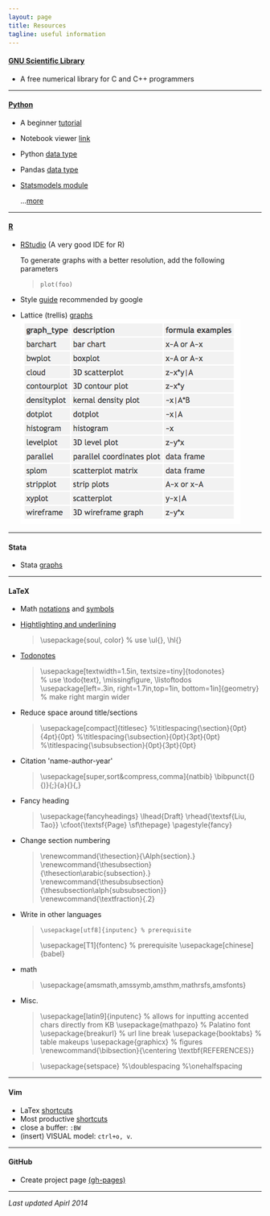 ```yaml
---
layout: page
title: Resources 
tagline: useful information 
---
```


#### [GNU Scientific Library](http://www.gnu.org/software/gsl/)
- A free numerical library for C and C++ programmers


---

#### [Python](http://www.python.org) 

- A beginner [tutorial](https://wakari.io/gallery) 
- Notebook viewer [link](http://nbviewer.ipython.org)
- Python [data type](http://www.tutorialspoint.com/python/python_variable_types.htm)  
- Pandas [data type](http://pandas.pydata.org/pandas-docs/stable/dsintro.html)
- [Statsmodels module](http://statsmodels.sourceforge.net)

  ...[more](foo) 

---

#### [R](http://www.r-project.org)

- [RStudio](https://www.rstudio.com) (A very good IDE for R)

  To generate graphs with a better resolution, add the following parameters 
  
  >	```{r fig1, fig.width=9, fig.height=3, unit="in", dpi=200}
  >	plot(foo)
  >	```

- Style [guide](assets/google_style.pdf) recommended by google

- Lattice (trellis) [graphs](http://www.statmethods.net/advgraphs/trellis.html) 
  ![.](assets/lattice_graphs.png) 

---

#### Stata
- Stata [graphs](http://www.stata.com/support/faqs/graphics/gph/stata-graphs/)

---

#### LaTeX
- Math [notations](http://en.wikibooks.org/wiki/LaTeX/Mathematics) and [symbols](http://web.ift.uib.no/Teori/KURS/WRK/TeX/symALL.html)
- [Hightlighting and underlining](http://www.ctan.org/pkg/soul)

  >	\usepackage{soul, color}	% use \ul{}, \hl{}

- [Todonotes](http://www.tex.ac.uk/ctan/macros/latex/contrib/todonotes/todonotes.pdf)

  >	\usepackage[textwidth=1.5in, textsize=tiny]{todonotes}		
  >					% use \todo{text}, \missingfigure, \listoftodos
  >	\usepackage[left=.3in, right=1.7in,top=1in, bottom=1in]{geometry}
  >			       		% make right margin wider

- Reduce space around title/sections

  >	 \usepackage[compact]{titlesec}
  >	 %\titlespacing{\section}{0pt}{4pt}{0pt}
  >	 %\titlespacing{\subsection}{0pt}{3pt}{0pt}
  > 	 %\titlespacing{\subsubsection}{0pt}{3pt}{0pt}

- Citation 'name-author-year' 

  >	\usepackage[super,sort&compress,comma]{natbib}
  >	\bibpunct{(}{)}{;}{a}{}{,}

- Fancy heading

  >	\usepackage{fancyheadings}
  > 	\lhead{Draft}
  > 	\rhead{\textsf{Liu, Tao}}
  > 	\cfoot{\textsf{Page} \sf\thepage}
  > 	\pagestyle{fancy}

- Change section numbering

  >	 \renewcommand{\thesection}{\Alph{section}.}
  >	 \renewcommand{\thesubsection}{\thesection\arabic{subsection}.}
  >	 \renewcommand{\thesubsubsection}{\thesubsection\alph{subsubsection}}
  >	 \renewcommand{\textfraction}{.2}

- Write in other languages 

  > 	\usepackage[utf8]{inputenc}	% prerequisite
  >	\usepackage[T1]{fontenc}	% prerequisite
  >	\usepackage[chinese]{babel}

- math 

  >	\usepackage{amsmath,amssymb,amsthm,mathrsfs,amsfonts}

- Misc. 

  >	\usepackage[latin9]{inputenc} 
  				      % allows for inputting accented chars directly from KB
  >	\usepackage{mathpazo}	      % Palatino font
  > 	\usepackage{breakurl}	      % url line break 
  > 	\usepackage{booktabs}	      % table makeups
  >	\usepackage{graphicx}	      % figures 
  >	\renewcommand{\bibsection}{\centering \textbf{REFERENCES}}

  >	\usepackage{setspace}
  >	%\doublespacing
  >	%\onehalfspacing
---

#### Vim 
- LaTex [shortcuts](http://vim-latex.sourceforge.net/documentation/latex-suite/latex-macros.html)
- Most productive [shortcuts](http://stackoverflow.com/questions/1218390/what-is-your-most-productive-shortcut-with-vim/1218429)
- close a buffer:  `:BW` 
- (insert) VISUAL model:  `ctrl+o, v`.

---

#### GitHub
- Create project page [(gh-pages)](https://help.github.com/articles/creating-project-pages-manually)

--- 
*Last updated Apirl 2014*